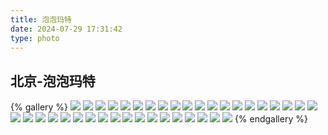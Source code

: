 ```yaml
---
title: 泡泡玛特
date: 2024-07-29 17:31:42
type: photo
---
```


## 北京-泡泡玛特

{% gallery %}
![](https://file-1305436646.file.myqcloud.com/blog/photo/15/DSCF0217.webp)
![](https://file-1305436646.file.myqcloud.com/blog/photo/15/DSCF0250.webp)
![](https://file-1305436646.file.myqcloud.com/blog/photo/15/DSCF0295.webp)
![](https://file-1305436646.file.myqcloud.com/blog/photo/15/DSCF0388.webp)
![](https://file-1305436646.file.myqcloud.com/blog/photo/15/DSCF0433.webp)
![](https://file-1305436646.file.myqcloud.com/blog/photo/15/DSCF0468.webp)
![](https://file-1305436646.file.myqcloud.com/blog/photo/15/DSCF0535.webp)
![](https://file-1305436646.file.myqcloud.com/blog/photo/15/DSCF0598.webp)
![](https://file-1305436646.file.myqcloud.com/blog/photo/15/DSCF0739.webp)
![](https://file-1305436646.file.myqcloud.com/blog/photo/15/DSCF0814.webp)
![](https://file-1305436646.file.myqcloud.com/blog/photo/15/DSCF0847.webp)
![](https://file-1305436646.file.myqcloud.com/blog/photo/15/DSCF0883.webp)
![](https://file-1305436646.file.myqcloud.com/blog/photo/15/DSCF0898.webp)
![](https://file-1305436646.file.myqcloud.com/blog/photo/15/DSCF0916.webp)
![](https://file-1305436646.file.myqcloud.com/blog/photo/15/DSCF1079.webp)
![](https://file-1305436646.file.myqcloud.com/blog/photo/15/DSCF1199.webp)
![](https://file-1305436646.file.myqcloud.com/blog/photo/15/DSCF1268.webp)
![](https://file-1305436646.file.myqcloud.com/blog/photo/15/DSCF1334.webp)
![](https://file-1305436646.file.myqcloud.com/blog/photo/15/DSCF1376.webp)
![](https://file-1305436646.file.myqcloud.com/blog/photo/15/DSCF1385.webp)
![](https://file-1305436646.file.myqcloud.com/blog/photo/15/DSCF1433.webp)
![](https://file-1305436646.file.myqcloud.com/blog/photo/15/DSCF1475.webp)
![](https://file-1305436646.file.myqcloud.com/blog/photo/15/DSCF1499.webp)
![](https://file-1305436646.file.myqcloud.com/blog/photo/15/DSCF1517.webp)
![](https://file-1305436646.file.myqcloud.com/blog/photo/15/DSCF1634.webp)
![](https://file-1305436646.file.myqcloud.com/blog/photo/15/DSCF1718.webp)
![](https://file-1305436646.file.myqcloud.com/blog/photo/15/DSCF1925.webp)
![](https://file-1305436646.file.myqcloud.com/blog/photo/15/DSCF1979.webp)
![](https://file-1305436646.file.myqcloud.com/blog/photo/15/DSCF2100.webp)
![](https://file-1305436646.file.myqcloud.com/blog/photo/15/DSCF2142.webp)
![](https://file-1305436646.file.myqcloud.com/blog/photo/15/DSCF2178.webp)
![](https://file-1305436646.file.myqcloud.com/blog/photo/15/DSCF2232.webp)
![](https://file-1305436646.file.myqcloud.com/blog/photo/15/DSCF2382.webp)
![](https://file-1305436646.file.myqcloud.com/blog/photo/15/DSCF2514.webp)
![](https://file-1305436646.file.myqcloud.com/blog/photo/15/DSCF2574.webp)
![](https://file-1305436646.file.myqcloud.com/blog/photo/15/DSCF2628.webp)
![](https://file-1305436646.file.myqcloud.com/blog/photo/15/DSCF2664.webp)
![](https://file-1305436646.file.myqcloud.com/blog/photo/15/DSCF2853.webp)
{% endgallery %}
